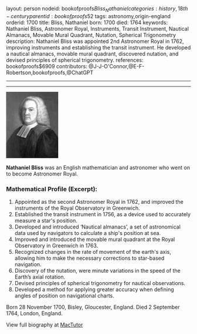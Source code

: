 layout: person
nodeid: bookofproofs$Bliss_Nathaniel
categories: history,18th-century
parentid: bookofproofs$52
tags: astronomy,origin-england
orderid: 1700
title: Bliss, Nathaniel
born: 1700
died: 1764
keywords: Nathaniel Bliss, Astronomer Royal, Instruments, Transit Instrument, Nautical Almanacs, Movable Mural Quadrant, Nutation, Spherical Trigonometry
description: Nathaniel Bliss was appointed 2nd Astronomer Royal in 1762, improving instruments and establishing the transit instrument. He developed a nautical almanacs, movable mural quadrant, discovered nutation, and devised principles of spherical trigonometry.
references: bookofproofs$6909
contributors: @J-J-O'Connor,@E-F-Robertson,bookofproofs,@ChatGPT

---



---

![Bliss_Nathaniel.jpg](https://github.com/bookofproofs/bookofproofs.github.io/blob/main/_sources/_assets/images/portraits/Bliss_Nathaniel.jpg?raw=true)

**Nathaniel Bliss** was an English mathematician and astronomer who went on to become Astronomer Royal.

### Mathematical Profile (Excerpt):
1. Appointed as the second Astronomer Royal in 1762, and improved the instruments of the Royal Observatory in Greenwich. 
2. Established the transit instrument in 1756, as a device used to accurately measure a star's position.
3. Developed and introduced ‘Nautical almanacs’, a set of astronomical data used by navigators to calculate a ship's position at sea.
4. Improved and introduced the movable mural quadrant at the Royal Observatory in Greenwich in 1763.
5. Recognized changes in the rate of movement of the earth's axis, allowing him to make the necessary corrections to star-based navigation.
6. Discovery of the nutation, were minute variations in the speed of the Earth’s axial rotation.
7. Devised principles of spherical trigonometry for nautical observations. 
8. Developed a method for applying greater accuracy when defining angles of position on navigational charts.

Born 28 November 1700, Bisley, Gloucester, England. Died 2 September 1764, London, England.

View full biography at [MacTutor](https://mathshistory.st-andrews.ac.uk/Biographies/Bliss_Nathaniel/)
